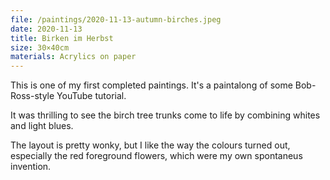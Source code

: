 ```yaml
---
file: /paintings/2020-11-13-autumn-birches.jpeg
date: 2020-11-13
title: Birken im Herbst
size: 30×40cm
materials: Acrylics on paper
---
```


This is one of my first completed paintings. It's a paintalong of some Bob-Ross-style YouTube tutorial. 

It was thrilling to see the birch tree trunks come to life by combining whites and light blues.

The layout is pretty wonky, but I like the way the colours turned out, especially the red foreground flowers, which were my own spontaneus invention.